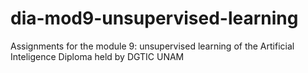 #  dia-mod9-unsupervised-learning
 Assignments for the module 9: unsupervised learning of the Artificial Inteligence Diploma held by DGTIC UNAM
